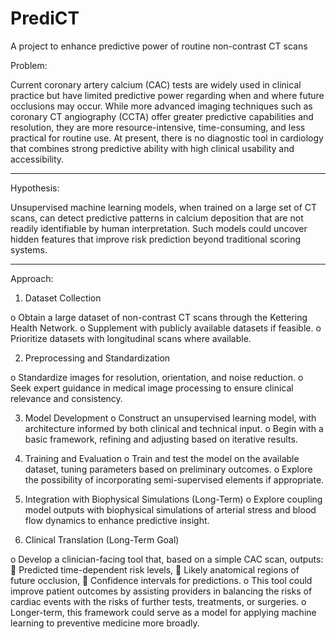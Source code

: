 # PrediCT
A project to enhance predictive power of routine non-contrast CT scans

Problem:

Current coronary artery calcium (CAC) tests are widely used in clinical practice but have limited predictive power regarding when and where future occlusions may occur. While more advanced imaging techniques such as coronary CT angiography (CCTA) offer greater predictive capabilities and resolution, they are more resource-intensive, time-consuming, and less practical for routine use. At present, there is no diagnostic tool in cardiology that combines strong predictive ability with high clinical usability and accessibility.
________________________________________
Hypothesis:

Unsupervised machine learning models, when trained on a large set of CT scans, can detect predictive patterns in calcium deposition that are not readily identifiable by human interpretation. Such models could uncover hidden features that improve risk prediction beyond traditional scoring systems.
________________________________________
Approach:

1.	Dataset Collection

o	Obtain a large dataset of non-contrast CT scans through the Kettering Health Network.
o	Supplement with publicly available datasets if feasible.
o	Prioritize datasets with longitudinal scans where available.

2.	Preprocessing and Standardization

o	Standardize images for resolution, orientation, and noise reduction.
o	Seek expert guidance in medical image processing to ensure clinical relevance and consistency.

3.	Model Development
o	Construct an unsupervised learning model, with architecture informed by both clinical and technical input.
o	Begin with a basic framework, refining and adjusting based on iterative results.

4.	Training and Evaluation
o	Train and test the model on the available dataset, tuning parameters based on preliminary outcomes.
o	Explore the possibility of incorporating semi-supervised elements if appropriate.

5.	Integration with Biophysical Simulations (Long-Term)
o	Explore coupling model outputs with biophysical simulations of arterial stress and blood flow dynamics to enhance predictive insight.

6.	Clinical Translation (Long-Term Goal)

o	Develop a clinician-facing tool that, based on a simple CAC scan, outputs:
	Predicted time-dependent risk levels,
	Likely anatomical regions of future occlusion,
	Confidence intervals for predictions.
o	This tool could improve patient outcomes by assisting providers in balancing the risks of cardiac events with the risks of further tests, treatments, or surgeries.
o	Longer-term, this framework could serve as a model for applying machine learning to preventive medicine more broadly.
